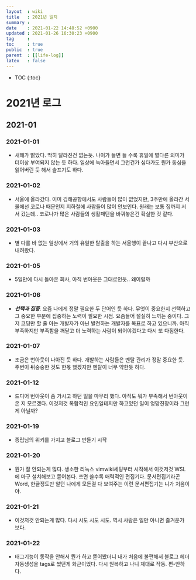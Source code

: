 ```yaml
---
layout  : wiki
title   : 2021년 일지
summary : 
date    : 2021-01-22 14:48:52 +0900
updated : 2021-01-26 16:30:23 +0900
tag     : 
toc     : true
public  : true
parent  : [[life-log]]
latex   : false
---
```

* TOC
{:toc}

# 2021년 로그

## 2021-01
### 2021-01-01
* 새해가 밝았다. 딱히 달라진건 없는듯. 나이가 들면 들 수록 휴일에 별다른 의미가 더이상 부여되지 않는 듯 하다. 일상에 녹아들면서 그런건가 싶다가도 뭔가 동심을 잃어버린 듯 해서 슬프기도 하다.

### 2021-01-02
* 서울에 올라갔다. 이미 김해공항에서도 사람들이 많이 없었지만, 3주만에 올라간 서울에선 코로나 때문인지 지하철에 사람들이 많이 안보인다. 원래는 보통 집까지 서서 갔는데.. 코로나가 많은 사람들의 생활패턴을 바꿔놓은건 확실한 것 같다.

### 2021-01-03
* 별 다를 바 없는 일상에서 거의 유일한 탈출을 하는 서울행이 끝나고 다시 부산으로 내려왔다.

### 2021-01-05
* 5일만에 다시 돌아온 회사, 아직 번아웃은 그대로인듯.. 왜이럴까

### 2021-01-06
* ***선택과 집중***. 요즘 나에게 정말 필요한 두 단어인 듯 하다. 무엇이 중요한지 선택하고 그 중요한 부분에 집중하는 노력이 필요한 시점. 요즘들어 절실히 느끼는 중이다. 그저 코딩만 할 줄 아는 개발자가 아닌 발전하는 개발자를 목표로 하고 있으니까. 아직 부족하지만 부족함을 깨닫고 더 노력하는 사람이 되어야겠다고 다시 또 다짐한다.

### 2021-01-07
* 조금은 번아웃이 나아진 듯 하다. 개발하는 사람들은 멘탈 관리가 정말 중요한 듯. 주변이 뒤숭숭한 것도 한몫 했겠지만 멘탈이 너무 약한듯 하다.

### 2021-01-12
* 드디어 번아웃이 좀 가시고 하던 일을 마무리 했다. 아직도 뭐가 부족해서 번아웃이 온 지 모르겠다. 이것저것 복합적인 요인일테지만 하고있던 일이 엉망진창이라 그런게 아닐까?

### 2021-01-19
* 종립님의 위키를 가지고 블로그 만들기 시작

### 2021-01-20
* 뭔가 잘 안되는게 많다. 생소한 리눅스 vimwiki세팅부터 시작해서 이것저것 WSL에 마구 설치해보고 뜯어본다. 쓰면 쓸수록 매력적인 편집기다. 문서편집기라곤 Word, 한글정도만 알던 나에게 모든걸 다 보여주는 이런 문서편집기는 니가 처음이야.

### 2021-01-21
* 이것저것 안되는게 많다. 다시 시도 시도 시도. 역시 사람은 일만 아니면 즐거운가 보다.

### 2021-01-22
* 태그기능이 동작을 안해서 뭔가 하고 뜯어봤더니 내가 처음에 불편해서 블로그 헤더 자동생성을 tags로 썼던게 화근이었다. 다시 원복하고 나니 제대로 작동. 편-안하다.


